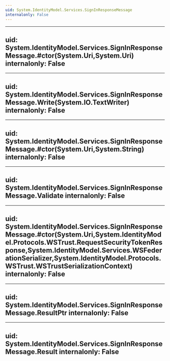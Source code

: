 ```yaml
---
uid: System.IdentityModel.Services.SignInResponseMessage
internalonly: False
---
```


---
uid: System.IdentityModel.Services.SignInResponseMessage.#ctor(System.Uri,System.Uri)
internalonly: False
---

---
uid: System.IdentityModel.Services.SignInResponseMessage.Write(System.IO.TextWriter)
internalonly: False
---

---
uid: System.IdentityModel.Services.SignInResponseMessage.#ctor(System.Uri,System.String)
internalonly: False
---

---
uid: System.IdentityModel.Services.SignInResponseMessage.Validate
internalonly: False
---

---
uid: System.IdentityModel.Services.SignInResponseMessage.#ctor(System.Uri,System.IdentityModel.Protocols.WSTrust.RequestSecurityTokenResponse,System.IdentityModel.Services.WSFederationSerializer,System.IdentityModel.Protocols.WSTrust.WSTrustSerializationContext)
internalonly: False
---

---
uid: System.IdentityModel.Services.SignInResponseMessage.ResultPtr
internalonly: False
---

---
uid: System.IdentityModel.Services.SignInResponseMessage.Result
internalonly: False
---
